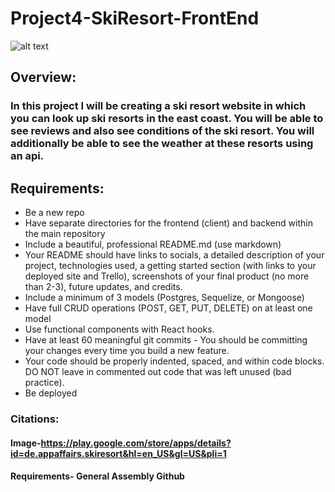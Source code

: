 # Project4-SkiResort-FrontEnd
![alt text](https://play-lh.googleusercontent.com/Okz3btgnNcBWX_4SPNoNcyNJd6hA_4ePDw5YEr7YRNuEPyjS1-YvmrgU2ZmzuthQ4Q=w5120-h2880-rw)
## Overview: 
### In this project I will be creating a ski resort website in which you can look up ski resorts in the east coast. You will be able to see reviews and also see conditions of the ski resort. You will additionally be able to see the weather at these resorts using an api. 

## Requirements: 
- Be a new repo
- Have separate directories for the frontend (client) and backend within the main repository
- Include a beautiful, professional README.md (use markdown)
- Your README should have links to socials, a detailed description of your project, technologies used, a getting started section (with links to your deployed site and Trello), screenshots of your final product (no more than 2-3), future updates, and credits.
- Include a minimum of 3 models (Postgres, Sequelize, or Mongoose)
- Have full CRUD operations (POST, GET, PUT, DELETE) on at least one model
- Use functional components with React hooks.
- Have at least 60 meaningful git commits - You should be committing your changes every time you build a new feature.
- Your code should be properly indented, spaced, and within code blocks. DO NOT leave in commented out code that was left unused (bad practice).
- Be deployed

### Citations:
#### Image-https://play.google.com/store/apps/details?id=de.appaffairs.skiresort&hl=en_US&gl=US&pli=1
#### Requirements- General Assembly Github



